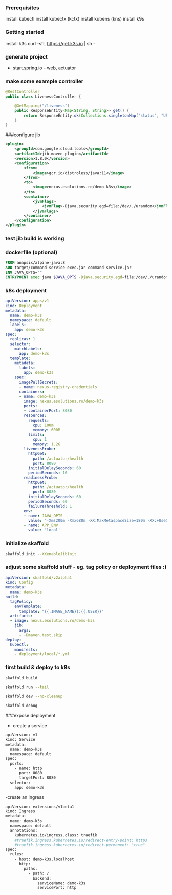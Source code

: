### Prerequisites

install kubectl
install kubectx (kctx)
install kubens (kns)
install k9s

### Getting started

install k3s
curl -sfL https://get.k3s.io | sh -

### generate project
- start.spring.io - web, actuator

### make some example controller
```java
@RestController
public class LivenessController {

    @GetMapping("/liveness")
    public ResponseEntity<Map<String, String>> get() {
        return ResponseEntity.ok(Collections.singletonMap("status", "UP"));
    }
}
```

###configure jib

```xml
<plugin>
    <groupId>com.google.cloud.tools</groupId>
    <artifactId>jib-maven-plugin</artifactId>
    <version>1.8.0</version>
    <configuration>
        <from>
            <image>gcr.io/distroless/java:11</image>
        </from>
        <to>
            <image>nexus.esolutions.ro/demo-k3s</image>
        </to>
        <container>
            <jvmFlags>
                <jvmFlag>-Djava.security.egd=file:/dev/./urandom</jvmFlag>
            </jvmFlags>
        </container>
    </configuration>
</plugin>
```

### test jib build is working 

### dockerfile (optional)

```dockerfile
FROM anapsix/alpine-java:8
ADD target/command-service-exec.jar command-service.jar
ENV JAVA_OPTS=""
ENTRYPOINT exec java $JAVA_OPTS -Djava.security.egd=file:/dev/./urandom -jar command-service.jar
```

### k8s deployment
```yaml
apiVersion: apps/v1
kind: Deployment
metadata:
  name: demo-k3s
  namespace: default
  labels:
    app: demo-k3s
spec:
  replicas: 1
  selector:
    matchLabels:
      app: demo-k3s
  template:
    metadata:
      labels:
        app: demo-k3s
    spec:
      imagePullSecrets:
      - name: nexus-registry-credentials
      containers:
      - name: demo-k3s
        image: nexus.esolutions.ro/demo-k3s
        ports:
        - containerPort: 8080
        resources:
          requests:
            cpu: 100m
            memory: 600M
          limits:
            cpu: 1
            memory: 1.2G
        livenessProbe:
          httpGet:
            path: /actuator/health
            port: 8080
          initialDelaySeconds: 60
          periodSeconds: 10
        readinessProbe:
          httpGet:
            path: /actuator/health
            port: 8080
          initialDelaySeconds: 60
          periodSeconds: 60
          failureThreshold: 1
        env:
        - name: JAVA_OPTS
          value: "-Xms200m -Xmx680m -XX:MaxMetaspaceSize=180m -XX:+UseG1GC -XX:+UseStringDeduplication -Duser.timezone=UTC -Dfile.encoding=UTF-8"
        - name: APP_ENV
          value: 'local'

```

### initialize skaffold
```bash
skaffold init --XXenableJibInit
```

### adjust some skaffold stuff - eg. tag policy or deployment files :)
```yaml
apiVersion: skaffold/v2alpha1
kind: Config
metadata:
  name: demo-k3s
build:
  tagPolicy:
    envTemplate:
      template: "{{.IMAGE_NAME}}:{{.USER}}"
  artifacts:
  - image: nexus.esolutions.ro/demo-k3s
    jib:
      args:
      - -Dmaven.test.skip
deploy:
  kubectl:
    manifests:
    - deployment/local/*.yml
```

### first build & deploy to k8s
 ```bash
skaffold build 
```

 ```bash
skaffold run --tail
```

 ```bash
skaffold dev --no-cleanup
```

```bash
skaffold debug
```

###expose deployment
- create a service
```bash
apiVersion: v1
kind: Service
metadata:
  name: demo-k3s
  namespace: default
spec:
  ports:
    - name: http
      port: 8080
      targetPort: 8080
  selector:
    app: demo-k3s
```

-create an ingress
```bash
apiVersion: extensions/v1beta1
kind: Ingress
metadata:
  name: demo-k3s
  namespace: default
  annotations:
    kubernetes.io/ingress.class: traefik
    #traefik.ingress.kubernetes.io/redirect-entry-point: https
    #traefik.ingress.kubernetes.io/redirect-permanent: "true"
spec:
  rules:
    - host: demo-k3s.localhost
      http:
        paths:
          - path: /
            backend:
              serviceName: demo-k3s
              servicePort: http
```